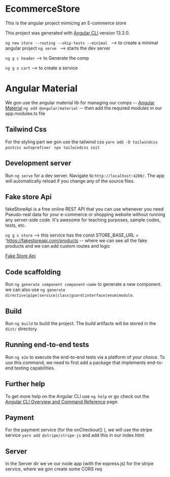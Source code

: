 # EcommerceStore

This is the angular project mimicing an E-commerce store 

This project was generated with [Angular CLI](https://github.com/angular/angular-cli) version 13.2.0.

```ng new store --routing --skip-tests --minimal ``` --> to create a minimal angular project 
```ng serve ``` --> starts the dev server

```ng g c header``` --> to Generate the comp

```ng g s cart``` --> to create a service

# Angular Material 

We gon use the angular material lib for managing our comps -- [Angular Material](https://material.angula.io)
```ng add @angular/material``` -- then add the required modules in our app.modules.ts file

## Tailwind Css 

For the styling part we gon use the tailwind css ```yarn add -D tailwindcss postcss autoprefixer ```
```npx tailwindcss init```

## Development server

Run `ng serve` for a dev server. Navigate to `http://localhost:4200/`. The app will automatically reload if you change any of the source files.

## Fake store Api

fakeStoreApi is a free online REST API that you can use whenever you need Pseudo-real data for your e-commerce or shopping website without running any server-side code. It's awesome for teaching purposes, sample codes, tests, etc.

```ng g s store``` --> this service has the const STORE_BASE_URL = 'https://fakestoreapi.com/products -- where we can see all the fake products and we can add custom routes and logic

[Fake Store Api](https://fakestoreapi.com/)

## Code scaffolding

Run `ng generate component component-name` to generate a new component. we can also use `ng generate directive|pipe|service|class|guard|interface|enum|module`.

## Build

Run `ng build` to build the project. The build artifacts will be stored in the `dist/` directory.

## Running end-to-end tests

Run `ng e2e` to execute the end-to-end tests via a platform of your choice. To use this command, we need to first add a package that implements end-to-end testing capabilities.

## Further help

To get more help on the Angular CLI use `ng help` or go check out the [Angular CLI Overview and Command Reference](https://angular.io/cli) page.

## Payment 

For the payment service (for the onCheckout() ), we will use the stripe service 
```yarn add @stripe/stripe-js``` and add this in our index.html <scripts/>

## Server

In the Server dir we ve our node app (with the express.js) for the stripe service, where we gon create some CORS req
